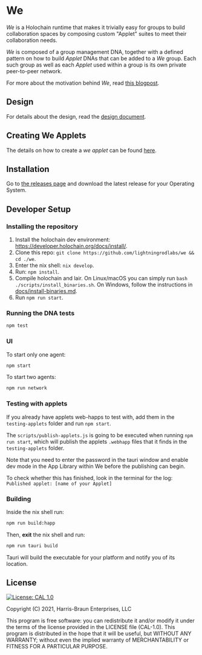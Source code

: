 # We

*We* is a Holochain runtime that makes it trivially easy for groups to build collaboration spaces by composing custom "Applet" suites to meet their collaboration needs.

*We* is composed of a group management DNA, together with a defined pattern on how to build *Applet* DNAs that can be added to a *We* group. Each such group as well as each *Applet* used within a group is its own private peer-to-peer network.

For more about the motivation behind *We*, read [this blogpost](https://eric.harris-braun.com/blog/2022/07/26/id-390).

## Design

For details about the design, read the [design document](docs/Design.md).

## Creating We Applets

The details on how to create a *we applet* can be found [here](docs/How-to-create-a-we-applet.md).

## Installation

Go to [the releases page](https://github.com/lightningrodlabs/we/releases) and download the latest release for your Operating System.

## Developer Setup

### Installing the repository

1. Install the holochain dev environment: https://developer.holochain.org/docs/install/.
2. Clone this repo: `git clone https://github.com/lightningrodlabs/we && cd ./we`.
3. Enter the nix shell: `nix develop`.
4. Run: `npm install`.
5. Compile holochain and lair. On Linux/macOS you can simply run `bash ./scripts/install_binaries.sh`. On Windows, follow the instructions in [docs/install-binaries.md](./docs/install-binaries.md).
6. Run `npm run start`.

### Running the DNA tests

```bash
npm test
```

### UI

To start only one agent:

``` bash
npm start
```

To start two agents:

``` bash
npm run network
```

### Testing with applets

If you already have applets web-happs to test with, add them in the `testing-applets` folder and run `npm start`.

The `scripts/publish-applets.js` is going to be executed when running `npm run start`, which will publish the applets `.webhapp` files that it finds in the `testing-applets` folder.

Note that you need to enter the password in the tauri window and enable dev mode in the App Library within We before the publishing can begin.

To check whether this has finished, look in the terminal for the log: `Published applet: [name of your Applet]`

### Building

Inside the nix shell run:

```bash
npm run build:happ
```

Then, **exit** the nix shell and run:

``` bash
npm run tauri build
```

Tauri will build the executable for your platform and notify you of its location.

## License
[![License: CAL 1.0](https://img.shields.io/badge/License-CAL%201.0-blue.svg)](https://github.com/holochain/cryptographic-autonomy-license)

  Copyright (C) 2021, Harris-Braun Enterprises, LLC

This program is free software: you can redistribute it and/or modify it under the terms of the license
provided in the LICENSE file (CAL-1.0).  This program is distributed in the hope that it will be useful,
but WITHOUT ANY WARRANTY; without even the implied warranty of MERCHANTABILITY or FITNESS FOR A PARTICULAR PURPOSE.
